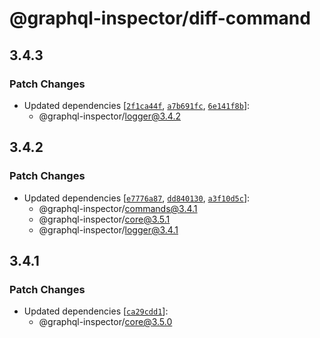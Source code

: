 # @graphql-inspector/diff-command

## 3.4.3

### Patch Changes

- Updated dependencies
  [[`2f1ca44f`](https://github.com/kamilkisiela/graphql-inspector/commit/2f1ca44f9283aee6c35feb95d384c1bf8e71cfb9),
  [`a7b691fc`](https://github.com/kamilkisiela/graphql-inspector/commit/a7b691fcce2545b9369c88b53f067216053fe2e1),
  [`6e141f8b`](https://github.com/kamilkisiela/graphql-inspector/commit/6e141f8ba332347f4804bc06df764cb263163ef3)]:
  - @graphql-inspector/logger@3.4.2

## 3.4.2

### Patch Changes

- Updated dependencies
  [[`e7776a87`](https://github.com/kamilkisiela/graphql-inspector/commit/e7776a87b540af5f72b4b234cf84c9f8e3108378),
  [`dd840130`](https://github.com/kamilkisiela/graphql-inspector/commit/dd8401300512497adb4301e1f2004865941b132f),
  [`a3f10d5c`](https://github.com/kamilkisiela/graphql-inspector/commit/a3f10d5c675b8394ca6617afae43df70fe9e2d94)]:
  - @graphql-inspector/commands@3.4.1
  - @graphql-inspector/core@3.5.1
  - @graphql-inspector/logger@3.4.1

## 3.4.1

### Patch Changes

- Updated dependencies
  [[`ca29cdd1`](https://github.com/kamilkisiela/graphql-inspector/commit/ca29cdd11287c44480f1f06d8577f4f1ee1a5d96)]:
  - @graphql-inspector/core@3.5.0
